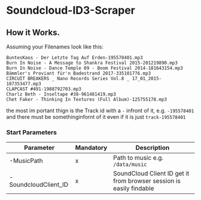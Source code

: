 # Soundcloud-ID3-Scraper

## How it Works.
Assuming your Filenames look like this:
```
BuntesKaos - Der Letzte Tag Auf Erden-195578401.mp3
Burn In Noise - A Message to Shankra Festival 2015-201219890.mp3
Burn In Noise - Dance Temple 09 - Boom Festival 2014-181643154.mp3
Bämmler's Proviant für'n Badestrand 2017-335101776.mp3
CIRCUIT BREAKERS _ Nano Records Series Vol.8 _ 17_01_2015-187353477.mp3
CLAPCAST #491-1988792703.mp3
Charlz Beth - Inseltape #38-961481419.mp3
Chet Faker - Thinking In Textures (Full Album)-125755178.mp3
```
the most im portant thign is the Track id with a `-` infront of it, e.g. `-195578401` and there must be somethinginfornt of it even if it is just `track-195578401`

### Start Parameters
| Parameter | Mandatory | Description |
| --- | --- | --- |
|-MusicPath| x | Path to music e.g. `/data/music` |
|-SoundcloudClient_ID| x | SoundCloud Client ID get it from browser session is easily findable |
